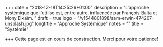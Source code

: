 +++
date = "2018-12-18T14:25:26+01:00"
description = "L'approche systémique que j'utilise est,  entre autre,  influencée par François Balta et Mony Elkaïm. "
draft = true
logo = "/v1544801898/sam-erwin-474207-unsplash.jpg"
longtitle = "Approche Systémique"
notes = ""
title = "Systémie"

+++
Cette page est en cours de construction. Merci pour votre patience!